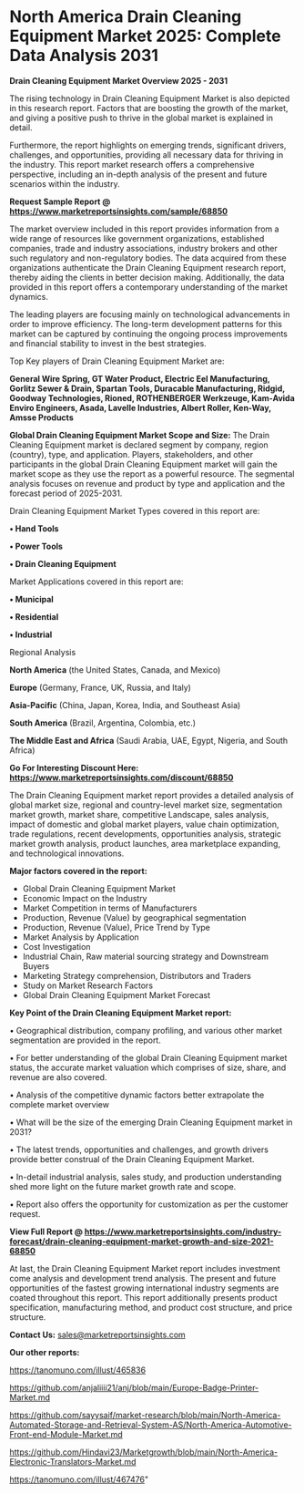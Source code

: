 # North America Drain Cleaning Equipment Market 2025: Complete Data Analysis 2031

<Strong> Drain Cleaning Equipment Market Overview 2025 - 2031</strong>

The rising technology in Drain Cleaning Equipment Market is also depicted in this research report. Factors that are boosting the growth of the market, and giving a positive push to thrive in the global market is explained in detail.

Furthermore, the report highlights on emerging trends, significant drivers, challenges, and opportunities, providing all necessary data for thriving in the industry. This report market research offers a comprehensive perspective, including an in-depth analysis of the present and future scenarios within the industry.

<strong>Request Sample Report @ <a href=https://www.marketreportsinsights.com/sample/68850>https://www.marketreportsinsights.com/sample/68850</a></strong>

The market overview included in this report provides information from a wide range of resources like government organizations, established companies, trade and industry associations, industry brokers and other such regulatory and non-regulatory bodies. The data acquired from these organizations authenticate the Drain Cleaning Equipment research report, thereby aiding the clients in better decision making. Additionally, the data provided in this report offers a contemporary understanding of the market dynamics.

The leading players are focusing mainly on technological advancements in order to improve efficiency. The long-term development patterns for this market can be captured by continuing the ongoing process improvements and financial stability to invest in the best strategies.

Top Key players of Drain Cleaning Equipment Market are:

<strong>General Wire Spring, GT Water Product, Electric Eel Manufacturing, Gorlitz Sewer & Drain, Spartan Tools, Duracable Manufacturing, Ridgid, Goodway Technologies, Rioned, ROTHENBERGER Werkzeuge, Kam-Avida Enviro Engineers, Asada, Lavelle Industries, Albert Roller, Ken-Way, Amsse Products</strong>

<strong><b>Global Drain Cleaning Equipment Market Scope and Size:</b></strong>
The Drain Cleaning Equipment market is declared segment by company, region (country), type, and application. Players, stakeholders, and other participants in the global Drain Cleaning Equipment market will gain the market scope as they use the report as a powerful resource. The segmental analysis focuses on revenue and product by type and application and the forecast period of 2025-2031.

Drain Cleaning Equipment Market Types covered in this report are:

<strong>• Hand Tools

• Power Tools

• Drain Cleaning Equipment</strong>

Market Applications covered in this report are:

<strong>• Municipal

• Residential

• Industrial</strong> 

Regional Analysis

<strong>North America</strong> (the United States, Canada, and Mexico)

<strong>Europe</strong> (Germany, France, UK, Russia, and Italy)

<strong>Asia-Pacific</strong> (China, Japan, Korea, India, and Southeast Asia)

<strong>South America</strong> (Brazil, Argentina, Colombia, etc.)

<strong>The Middle East and Africa</strong> (Saudi Arabia, UAE, Egypt, Nigeria, and South Africa)

<strong>Go For Interesting Discount Here: <a href=https://www.marketreportsinsights.com/discount/68850>https://www.marketreportsinsights.com/discount/68850</a></strong>

The Drain Cleaning Equipment market report provides a detailed analysis of global market size, regional and country-level market size, segmentation market growth, market share, competitive Landscape, sales analysis, impact of domestic and global market players, value chain optimization, trade regulations, recent developments, opportunities analysis, strategic market growth analysis, product launches, area marketplace expanding, and technological innovations.

<strong><b>Major factors covered in the report:</b></strong>
<ul>
  <li>Global Drain Cleaning Equipment Market </li>
  <li>Economic Impact on the Industry</li>
  <li>Market Competition in terms of Manufacturers</li>
  <li>Production, Revenue (Value) by geographical segmentation</li>
  <li>Production, Revenue (Value), Price Trend by Type</li>
  <li>Market Analysis by Application</li>
  <li>Cost Investigation</li>
  <li>Industrial Chain, Raw material sourcing strategy and Downstream Buyers</li>
  <li>Marketing Strategy comprehension, Distributors and Traders</li>
  <li>Study on Market Research Factors</li>
  <li>Global Drain Cleaning Equipment Market Forecast</li>
</ul>

<strong><b>Key Point of the Drain Cleaning Equipment Market report:</b></strong>

• Geographical distribution, company profiling, and various other market segmentation are provided in the report.

• For better understanding of the global Drain Cleaning Equipment market status, the accurate market valuation which comprises of size, share, and revenue are also covered.

• Analysis of the competitive dynamic factors better extrapolate the complete market overview

• What will be the size of the emerging Drain Cleaning Equipment market in 2031?

• The latest trends, opportunities and challenges, and growth drivers provide better construal of the Drain Cleaning Equipment Market.

• In-detail industrial analysis, sales study, and production understanding shed more light on the future market growth rate and scope.

• Report also offers the opportunity for customization as per the customer request.

<strong><b>View Full Report @ <a href=https://www.marketreportsinsights.com/industry-forecast/drain-cleaning-equipment-market-growth-and-size-2021-68850>https://www.marketreportsinsights.com/industry-forecast/drain-cleaning-equipment-market-growth-and-size-2021-68850</a></b></strong>


At last, the Drain Cleaning Equipment Market report includes investment come analysis and development trend analysis. The present and future opportunities of the fastest growing international industry segments are coated throughout this report. This report additionally presents product specification, manufacturing method, and product cost structure, and price structure.

<strong>Contact Us:</strong>
sales@marketreportsinsights.com

<strong>Our other reports:</strong>

<a href=https://tanomuno.com/illust/465836>https://tanomuno.com/illust/465836</a>

<a href=https://github.com/anjaliiii21/anj/blob/main/Europe-Badge-Printer-Market.md>https://github.com/anjaliiii21/anj/blob/main/Europe-Badge-Printer-Market.md</a>

<a href=https://github.com/sayysaif/market-research/blob/main/North-America-Automated-Storage-and-Retrieval-System-AS/North-America-Automotive-Front-end-Module-Market.md>https://github.com/sayysaif/market-research/blob/main/North-America-Automated-Storage-and-Retrieval-System-AS/North-America-Automotive-Front-end-Module-Market.md</a>

<a href=https://github.com/Hindavi23/Marketgrowth/blob/main/North-America-Electronic-Translators-Market.md>https://github.com/Hindavi23/Marketgrowth/blob/main/North-America-Electronic-Translators-Market.md</a>

<a href=https://tanomuno.com/illust/467476>https://tanomuno.com/illust/467476</a>"
